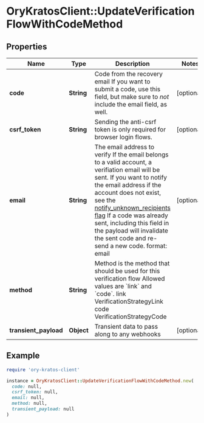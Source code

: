# OryKratosClient::UpdateVerificationFlowWithCodeMethod

## Properties

| Name | Type | Description | Notes |
| ---- | ---- | ----------- | ----- |
| **code** | **String** | Code from the recovery email  If you want to submit a code, use this field, but make sure to _not_ include the email field, as well. | [optional] |
| **csrf_token** | **String** | Sending the anti-csrf token is only required for browser login flows. | [optional] |
| **email** | **String** | The email address to verify  If the email belongs to a valid account, a verifiation email will be sent.  If you want to notify the email address if the account does not exist, see the [notify_unknown_recipients flag](https://www.ory.sh/docs/kratos/self-service/flows/verify-email-account-activation#attempted-verification-notifications)  If a code was already sent, including this field in the payload will invalidate the sent code and re-send a new code.  format: email | [optional] |
| **method** | **String** | Method is the method that should be used for this verification flow  Allowed values are &#x60;link&#x60; and &#x60;code&#x60;. link VerificationStrategyLink code VerificationStrategyCode |  |
| **transient_payload** | **Object** | Transient data to pass along to any webhooks | [optional] |

## Example

```ruby
require 'ory-kratos-client'

instance = OryKratosClient::UpdateVerificationFlowWithCodeMethod.new(
  code: null,
  csrf_token: null,
  email: null,
  method: null,
  transient_payload: null
)
```

